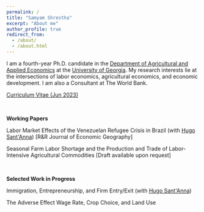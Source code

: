 ```yaml
---
permalink: /
title: "Samyam Shrestha"
excerpt: "About me"
author_profile: true
redirect_from: 
  - /about/
  - /about.html
---
```


I am a fourth-year Ph.D. candidate in the [Department of Agricultural and Applied Economics](https://agecon.uga.edu/) at the [University of Georgia](https://uga.edu). My research interests lie at the intersections of labor economics, agricultural economics, and economic development. I am also a Consultant at The World Bank.

[Curriculum Vitae (Jun 2023)](https://shsamyam.github.io/files/CV_Jun_11.pdf)

<p>&nbsp;</p>

**Working Papers**

Labor Market Effects of the Venezuelan Refugee Crisis in Brazil (with [Hugo Sant'Anna](https://hsantanna.org/)) [R&R Journal of Economic Geography]

Seasonal Farm Labor Shortage and the Production and Trade of Labor-Intensive Agricultural Commodities [Draft available upon request]

<p>&nbsp;</p>

**Selected Work in Progress**

Immigration, Entrepreneurship, and Firm Entry/Exit (with [Hugo Sant'Anna](https://hsantanna.org/))

The Adverse Effect Wage Rate, Crop Choice, and Land Use
